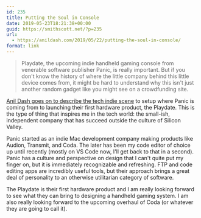 ```yaml
---
id: 235
title: Putting the Soul in Console
date: 2019-05-23T18:21:38+00:00
guid: https://smithscott.net/?p=235
url:
  - https://anildash.com/2019/05/22/putting-the-soul-in-console/
format: link
---
```

<!-- wp:quote -->
<blockquote class="wp-block-quote"><p>Playdate, the upcoming indie handheld gaming console from venerable software publisher Panic, is really important. But if you don't know the history of where the little company behind this little device comes from, it might be hard to understand why this isn't just another random gadget like you might see on a crowdfunding site.</p></blockquote>
<!-- /wp:quote -->

<!-- wp:paragraph -->
<p><a href="https://anildash.com/2019/05/22/putting-the-soul-in-console/">Anil Dash goes on to describe the tech indie scene</a> to setup where Panic is coming from to launching their first hardware product, the Playdate. This is the type of thing that inspires me in the tech world: the small-ish, independent company that has succeed outside the culture of Silicon Valley.</p>
<!-- /wp:paragraph -->

<!-- wp:paragraph -->
<p>Panic started as an indie Mac development company making products like Audion, Transmit, and Coda. The later has been my code editor of choice up until recently (mostly on VS Code now, I'll get back to that in a second). Panic has a culture and perspective on design that I can't quite put my finger on, but it is immediately recognizable and refreshing. FTP and code editing apps are incredibly useful tools, but their approach brings a great deal of personality to an otherwise utilitarian category of software.</p>
<!-- /wp:paragraph -->

<!-- wp:paragraph -->
<p>The Playdate is their first hardware product and I am really looking forward to see what they can bring to designing a handheld gaming system. I am also really looking forward to the upcoming overhaul of Coda (or whatever they are going to call it).</p>
<!-- /wp:paragraph -->